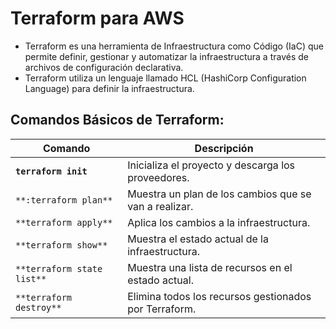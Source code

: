 # Terraform para AWS
- Terraform es una herramienta de Infraestructura como Código (IaC) que permite definir, gestionar y automatizar la infraestructura a través de archivos de configuración declarativa. 
- Terraform utiliza un lenguaje llamado HCL (HashiCorp Configuration Language) para definir la infraestructura.

## Comandos Básicos de Terraform:
| Comando                    | Descripción                                                 |
|----------------------------|-------------------------------------------------------------|
| **`terraform init`**       | Inicializa el proyecto y descarga los proveedores.          |
| `**:terraform plan**`      | Muestra un plan de los cambios que se van a realizar.       |
| `**terraform apply**`      | Aplica los cambios a la infraestructura.                    |
| `**terraform show**`       | Muestra el estado actual de la infraestructura.             |
| `**terraform state list**` | Muestra una lista de recursos en el estado actual.          |
| `**terraform destroy**`    | Elimina todos los recursos gestionados por Terraform.       |



